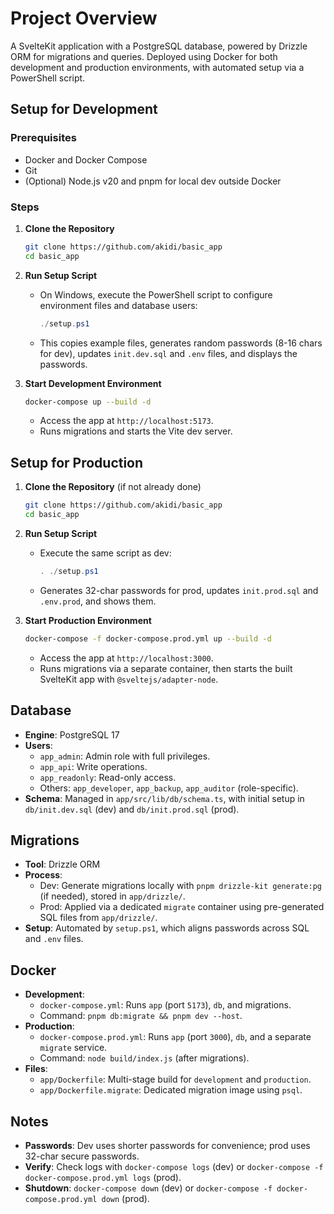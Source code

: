 # Project Overview

A SvelteKit application with a PostgreSQL database, powered by Drizzle ORM for migrations and queries. Deployed using Docker for both development and production environments, with automated setup via a PowerShell script.

## Setup for Development

### Prerequisites

- Docker and Docker Compose
- Git
- (Optional) Node.js v20 and pnpm for local dev outside Docker

### Steps

1. **Clone the Repository**

   ```sh
   git clone https://github.com/akidi/basic_app
   cd basic_app
   ```

2. **Run Setup Script**
   - On Windows, execute the PowerShell script to configure environment files and database users:

     ```powershell
     ./setup.ps1
     ```

   - This copies example files, generates random passwords (8-16 chars for dev), updates `init.dev.sql` and `.env` files, and displays the passwords.

3. **Start Development Environment**

   ```sh
   docker-compose up --build -d
   ```

   - Access the app at `http://localhost:5173`.
   - Runs migrations and starts the Vite dev server.

## Setup for Production

1. **Clone the Repository** (if not already done)

   ```sh
   git clone https://github.com/akidi/basic_app
   cd basic_app
   ```

2. **Run Setup Script**
   - Execute the same script as dev:

     ```powershell
     . ./setup.ps1
     ```

   - Generates 32-char passwords for prod, updates `init.prod.sql` and `.env.prod`, and shows them.

3. **Start Production Environment**

   ```sh
   docker-compose -f docker-compose.prod.yml up --build -d
   ```

   - Access the app at `http://localhost:3000`.
   - Runs migrations via a separate container, then starts the built SvelteKit app with `@sveltejs/adapter-node`.

## Database

- **Engine**: PostgreSQL 17
- **Users**:
  - `app_admin`: Admin role with full privileges.
  - `app_api`: Write operations.
  - `app_readonly`: Read-only access.
  - Others: `app_developer`, `app_backup`, `app_auditor` (role-specific).
- **Schema**: Managed in `app/src/lib/db/schema.ts`, with initial setup in `db/init.dev.sql` (dev) and `db/init.prod.sql` (prod).

## Migrations

- **Tool**: Drizzle ORM
- **Process**:
  - Dev: Generate migrations locally with `pnpm drizzle-kit generate:pg` (if needed), stored in `app/drizzle/`.
  - Prod: Applied via a dedicated `migrate` container using pre-generated SQL files from `app/drizzle/`.
- **Setup**: Automated by `setup.ps1`, which aligns passwords across SQL and `.env` files.

## Docker

- **Development**:
  - `docker-compose.yml`: Runs `app` (port `5173`), `db`, and migrations.
  - Command: `pnpm db:migrate && pnpm dev --host`.
- **Production**:
  - `docker-compose.prod.yml`: Runs `app` (port `3000`), `db`, and a separate `migrate` service.
  - Command: `node build/index.js` (after migrations).
- **Files**:
  - `app/Dockerfile`: Multi-stage build for `development` and `production`.
  - `app/Dockerfile.migrate`: Dedicated migration image using `psql`.

## Notes

- **Passwords**: Dev uses shorter passwords for convenience; prod uses 32-char secure passwords.
- **Verify**: Check logs with `docker-compose logs` (dev) or `docker-compose -f docker-compose.prod.yml logs` (prod).
- **Shutdown**: `docker-compose down` (dev) or `docker-compose -f docker-compose.prod.yml down` (prod).
